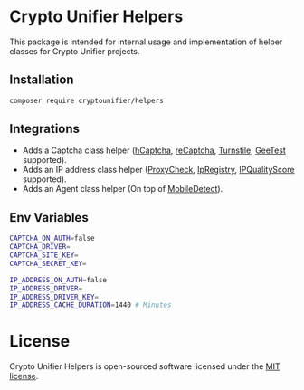 # Crypto Unifier Helpers

This package is intended for internal usage and implementation of helper classes for Crypto Unifier projects.

## Installation

```sh
composer require cryptounifier/helpers
```

## Integrations

- Adds a Captcha class helper ([hCaptcha](https://www.hcaptcha.com/), [reCaptcha](https://developers.google.com/recaptcha?hl=pt-br), [Turnstile](https://www.cloudflare.com/pt-br/products/turnstile/), [GeeTest](https://www.geetest.com/en/) supported).
- Adds an IP address class helper ([ProxyCheck](https://proxycheck.io/), [IpRegistry](https://ipregistry.co/), [IPQualityScore](https://www.ipqualityscore.com/) supported).
- Adds an Agent class helper (On top of [MobileDetect](https://github.com/serbanghita/Mobile-Detect)).


## Env Variables

```sh
CAPTCHA_ON_AUTH=false
CAPTCHA_DRIVER=
CAPTCHA_SITE_KEY=
CAPTCHA_SECRET_KEY=

IP_ADDRESS_ON_AUTH=false
IP_ADDRESS_DRIVER=
IP_ADDRESS_DRIVER_KEY=
IP_ADDRESS_CACHE_DURATION=1440 # Minutes
```

# License

Crypto Unifier Helpers is open-sourced software licensed under the [MIT license](LICENSE).
